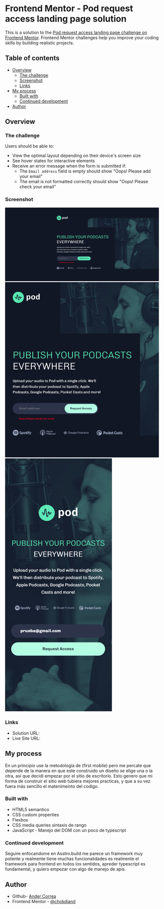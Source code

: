 # Frontend Mentor - Pod request access landing page solution

This is a solution to the [Pod request access landing page challenge on Frontend Mentor](https://www.frontendmentor.io/challenges/pod-request-access-landing-page-eyTmdkLSG). Frontend Mentor challenges help you improve your coding skills by building realistic projects. 

## Table of contents

- [Overview](#overview)
  - [The challenge](#the-challenge)
  - [Screenshot](#screenshot)
  - [Links](#links)
- [My process](#my-process)
  - [Built with](#built-with)
  - [Continued development](#continued-development)
- [Author](#author)

## Overview

### The challenge

Users should be able to:

- View the optimal layout depending on their device's screen size
- See hover states for interactive elements
- Receive an error message when the form is submitted if:
  - The `Email address` field is empty should show "Oops! Please add your email"
  - The email is not formatted correctly should show "Oops! Please check your email"

### Screenshot

![Captura solución en escritorio](public/pod-desktop.png)
![Captura solución en tablet](public/pod-tablet.png)
![Captura solución en mobile](public/pod-mobile.png)

### Links

- Solution URL: [](https://github.com/ascorrea/frontendmentor-pod)
- Live Site URL: [](https://frontendmentor-pod.vercel.app/?#)

## My process
En un principio use la metodología de (first mobile) pero me percate que depende de la manera en que este construido un diseño se elige una o la otra, así que decidi empezar por el sitio de escritorio. 
Esto genero que mi forma de construir el sitio web tubiera mejores practicas, y que a su vez fuera más sencillo el matenimeinto del codigo.

### Built with

- HTML5 semantico
- CSS custom properties
- Flexbox
- CSS media queries sintaxis de rango
- JavaScript - Manejo del DOM con un poco de typescript

### Continued development

Seguire enfocandome en Asstro.build me parece un framework muy potente y realmente tiene muchas funcionalidades es realmente el framework para frontend en todos los sentidos, apreder typescript es fundamental, y quiero empezar con algo de manejo de apis. 

## Author

- Github- [Ander Correa](https://github.com/ascorrea)
- Frontend Mentor - [@chokdiand](https://www.frontendmentor.io/profile/chokdiand)
